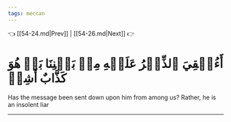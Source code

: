 ```yaml
---
tags: meccan
---
```


👈 [[54-24.md|Prev]] | [[54-26.md|Next]] 👉

# أَءُلۡقِيَ ٱلذِّكۡرُ عَلَيۡهِ مِنۢ بَيۡنِنَا بَلۡ هُوَ كَذَّابٌ أَشِرٞ

Has the message been sent down upon him from among us? Rather, he is an insolent liar

---

